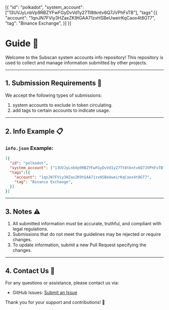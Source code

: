 [{
  "id": "polkadot",
  "system_account": ["13UVJyLnbVp9RBZYFwFGyDvVd1y27Tt8tkntv6Q7JVPhFsTB"],
  "tags":[{
    "account": "1qnJN7FViy3HZaxZK9tGAA71zxHSBeUweirKqCaox4t8GT7",
    "tag": "Binance Exchange",
  }]
}]
# **Guide** 🚀

Welcome to the Subscan system accounts info repository! This repository is used to collect and manage information submitted by other projects.

---

## **1. Submission Requirements** 📝
We accept the following types of submissions:  
1. system accounts to exclude in token circulating.
2. add tags to certain accounts to indicate usage.

---

## **2. Info Example** 📋

### `info.json` Example:
```json
[{
  "id": "polkadot",
  "system_account": ["13UVJyLnbVp9RBZYFwFGyDvVd1y27Tt8tkntv6Q7JVPhFsTB"],
  "tags":[{
    "account": "1qnJN7FViy3HZaxZK9tGAA71zxHSBeUweirKqCaox4t8GT7",
    "tag": "Binance Exchange",
  }]
}]
```

---

## **3. Notes** ⚠️
1. All submitted information must be accurate, truthful, and compliant with legal regulations.  
2. Submissions that do not meet the guidelines may be rejected or require changes.  
3. To update information, submit a new Pull Request specifying the changes.  

---

## **4. Contact Us** 📧
For any questions or assistance, please contact us via:
- GitHub Issues: [Submit an Issue](https://github.com/subscan-explorer/system-accounts-info/issues)  

Thank you for your support and contributions! 🎉
